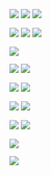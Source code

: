
<a href="https://git-scm.com/" ><img src="https://img.shields.io/badge/Git-F05032?style=for-the-badge&logo=Git&logoColor=000"/></a>
<a href="https://github.com/" > <img src="https://img.shields.io/badge/GitHub-white?style=for-the-badge&logo=GitHub&logoColor=181717"/></a>
<a href="https://gitlab.com/gamaunov" > <img src="https://img.shields.io/badge/gitlab-FC6D26?style=for-the-badge&logo=gitlab&logoColor=#000000"/></a>


<a href="https://developer.mozilla.org/ru/docs/Learn/Getting_started_with_the_web/HTML_basics" ><img src="https://img.shields.io/badge/HTML5-E34F26?style=for-the-badge&logo=HTML5&logoColor=000"/></a>
<a href="https://developer.mozilla.org/ru/docs/Learn/Getting_started_with_the_web/CSS_basics" ><img src="https://img.shields.io/badge/CSS3-1572B6?style=for-the-badge&logo=CSS3&logoColor=000"/></a>
<a href="https://react.dev/" > <img src="https://img.shields.io/badge/React-2C3454?style=for-the-badge&logo=React&logoColor=61DAFB"/> </a>

<a href="https://nextjs.org/" > <img src="https://img.shields.io/badge/Next.JS-black?style=for-the-badge&logo=nextdotjs&logoColor=#000000"/></a>

<a href="https://learn.javascript.ru/" ><img src="https://img.shields.io/badge/JavaScript-F7DF1E?style=for-the-badge&logo=JavaScript&logoColor=000000"/></a>
<a href="https://www.typescriptlang.org/" > <img src="https://img.shields.io/badge/TypeScript-3178C6?style=for-the-badge&logo=TypeScript&logoColor=008FC7"/></a>
                  




<a href="https://expressjs.com/"><img src="https://img.shields.io/badge/express-000000?style=for-the-badge&logo=express&logoColor=fff"/></a> 
<a href="https://nestjs.com/"><img src="https://img.shields.io/badge/nestjs-000?style=for-the-badge&logo=nestjs&logoColor=E0234E"/></a>

<a href="https://mongoosejs.com/" > <img src="https://img.shields.io/badge/mongoose-880000?style=for-the-badge&logo=mongoose&logoColor=fff"/></a>
<a href="https://www.mongodb.com/" > <img src="https://img.shields.io/badge/mongodb-092E20?style=for-the-badge&logo=mongodb&logoColor=47A248"/></a>

<a href="https://www.postgresql.org/" > <img src="https://img.shields.io/badge/postgresql-4169E1?style=for-the-badge&logo=postgresql&logoColor=47A248"/></a>
<a href="https://typeorm.io/" > <img src="https://img.shields.io/badge/typeform-262627?style=for-the-badge&logo=typeform&logoColor=47A248"/></a>

<a href="https://jestjs.io/ru/"><img src="https://img.shields.io/badge/jest-C21325?style=for-the-badge&logo=jest&logoColor=000000"/></a> 

<a href="https://www.docker.com/"><img src="https://img.shields.io/badge/docker-2496ED?style=for-the-badge&logo=docker&logoColor=fff"/></a> 


 











